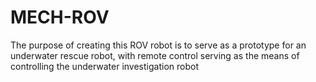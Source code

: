 # MECH-ROV
The purpose of creating this ROV robot is to serve as a prototype for an underwater rescue robot, with remote control serving as the means of controlling the underwater investigation robot
